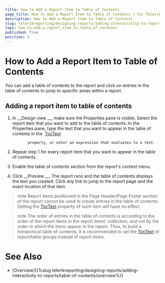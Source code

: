 ```yaml
---
title: How to Add a Report Item to Table of Contents
page_title: How to Add a Report Item to Table of Contents | for Telerik Reporting Documentation
description: How to Add a Report Item to Table of Contents
slug: telerikreporting/designing-reports/adding-interactivity-to-reports/table-of-contents/how-to-add-a-report-item-to-table-of-contents
tags: how,to,add,a,report,item,to,table,of,contents
published: True
position: 3
---
```


# How to Add a Report Item to Table of Contents



You can add a table of contents to the report and click on entries in the table of contents to jump
        to specific areas within a report.
      


## Adding a report item to table of contents

1. In 
__Design view
__, make sure the Properties pane is visible. Select the report item that you want to add to the table of contents. In the Properties
              pane, type the text that you want to appear in the table of contents in the 
[TocText](/reporting/api/Telerik.Reporting.ReportItemBase#Telerik_Reporting_ReportItemBase_TocText)
 
              property, or enter an expression that evaluates to a text.
            


1. Repeat step 1 for every report item that you want to appear in the table of contents.


1. Enable the table of contents section from the report's context menu.


1. Click 
__Preview
__. The report runs and the table of contents displays the text you created. Click any link to
              jump to the report page and the exact location of that item.
            


>note Report items positioned in the Page Header/Page Footer section of the report cannot be used to create entries in the table of contents.            Setting the [TocText](/reporting/api/Telerik.Reporting.ReportItemBase#Telerik_Reporting_ReportItemBase_TocText) property of such item will have no effect.          


>note The order of entries in the table of contents is according to the order of the report items in the report items' collection, and not            by the order in which the items appear in the report.            Thus, to build a hierarchical table of contents, it is recommended to set the [TocText](/reporting/api/Telerik.Reporting.ReportItemBase#Telerik_Reporting_ReportItemBase_TocText)            of report/table groups instead of report items.          


# See Also


 * [Overview]({%slug telerikreporting/designing-reports/adding-interactivity-to-reports/table-of-contents/overview%})

